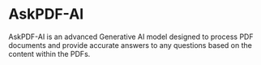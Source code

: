 # AskPDF-AI
AskPDF-AI is an advanced Generative AI model designed to process PDF documents and provide accurate answers to any questions based on the content within the PDFs.
